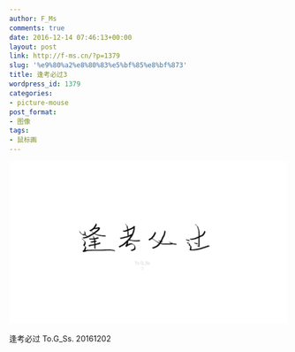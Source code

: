 ```yaml
---
author: F_Ms
comments: true
date: 2016-12-14 07:46:13+00:00
layout: post
link: http://f-ms.cn/?p=1379
slug: '%e9%80%a2%e8%80%83%e5%bf%85%e8%bf%873'
title: 逢考必过3
wordpress_id: 1379
categories:
- picture-mouse
post_format:
- 图像
tags:
- 鼠标画
---
```


![](/img/post/wp/2016/12/20161202_逢考必过.png)


逢考必过 To.G_Ss.
20161202
